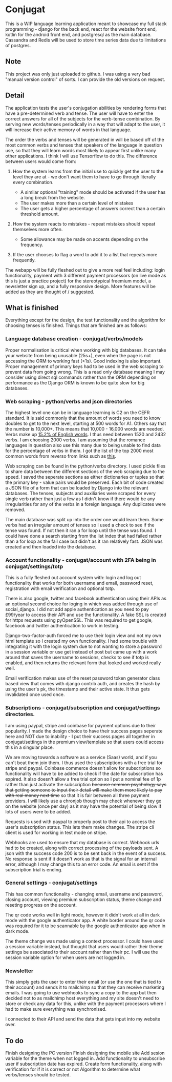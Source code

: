 # Conjugat
This is a WIP language learning application meant to showcase my full stack programming - django for the back end, react for the website front end, kotlin for the android front end, and postgresql as the main database. Cassandra and Redis will be used to store time series data due to limitations of postgres.

## Note
This project was only just uploaded to github. I was using a very bad "manual version control" of sorts. I can provide the old versions on request.

## Detail
The application tests the user's conjugation abilities by rendering forms that have a pre-determined verb and tense. The user will have to enter the correct answers for all of the subjects for the verb-tense combination. By serving new words/tenses periodically in a way that will adapt to the user, it will increase their active memory of words in that language.

The order the verbs and tenses will be generated in will be based off of the most common verbs and tenses that speakers of the language in question use, so that they will learn words most likely to appear first unlike many other applications. I think I will use Tensorflow to do this. The difference between users would come from:

1. How the system learns from the initial use to quickly get the user to the level they are at - we don't want them to have to go through literally every combination.
    - A similar optional "training" mode should be activated if the user has a long break from the website.
    - The user makes more than a certain level of mistakes
    - The user gets a higher percentage of answers correct than a certain threshold amount.

2. How the system reacts to mistakes - repeat mistakes should repeat themselves more often.
    - Some allowance may be made on accents depending on the frequency.

3. If the user chooses to flag a word to add it to a list that repeats more frequently.

The webapp will be fully fleshed out to give a more real feel including: login functionality, payment with 3 different payment processors (on live mode as this is just a practice project) for the stereotypical freemium model, a newsletter sign up, and a fully responsive design. More features will be added as they are thought of / suggested.

## What is finished
Everything except for the design, the test functionality and the algorithm for choosing tenses is finished. Things that are finished are as follows:

### Language database creation - conjugat/verbs/models
Proper normalisation is critical when working with big databases. It can take your website from being unusable (25s+), even when the page is not accessing the ORM to working fast (<1s). Good indexing is also important. Proper management of primary keys had to be used in the web scraping to prevent data from going wrong. This is a read only database meaning I may consider using direct sql commands rather than the ORM depending on performance as the Django ORM is known to be quite slow for big databases.

### Web scraping - python/verbs and json directories
The highest level one can be in language learning is C2 on the CEFR standard. It is said commonly that the amount of words you need to know doubles to get to the next level, starting at 500 words for A1. Others say that the number is 10,000+. This means that 10,000 - 16,000 words are needed. Verbs make up [15.2% of English words](https://www.google.com/search?rlz=1C1ONGR_enGB1030GB1030&sxsrf=AJOqlzVCms3En5pgorVT4ZJ9L8YuYRqbQA:1675176090117&q=What+percentage+of+words+are+verbs+in+english&sa=X&ved=2ahUKEwjimKaehfL8AhUILMAKHRinCq4Q1QJ6BAgzEAE&biw=1137&bih=730&dpr=0.9). I thus need between 1520 and 2432 verbs. I am choosing 2000 verbs. I am assuming that the romance languages in question also use this many due to being unable to find data for the percentage of verbs in them. I got the list of the top 2000 most common words from reverso from links such as [this](https://conjugator.reverso.net/index-french-1-250.html).

Web scraping can be found in the python/verbs directory. I used pickle files to share data between the different sections of the web scraping due to the speed. I saved the seperate sections as either dictionaries or tuples so that the primary key - value pairs would be preserved. Each bit of code created a JSON file of a form that can be loaded by Django into the relevant databases. The tenses, subjects and auxiliaries were scraped for every single verb rather than just a few as I didn't know if there would be any irregularities for any of the verbs in a foreign language. Any duplicates were removed.

The main database was split up into the order one would learn them. Some verbs had an irregular amount of tenses so I used a check to see if the tense was found. If not then it ran a for loop until the tense was found. I could have done a search starting from the list index that had failed rather than a for loop as the fail case but didn't as it ran relatively fast. JSON was created and then loaded into the database.

### Account functionality - conjugat/account with 2FA being in conjugat/settings/totp
This is a fully fleshed out account system with: login and log out functionality that works for both username and email, password reset, registration with email verification and optional totp.

There is also google, twitter and facebook authentication using their APIs as an optional second choice for loging in which was added through use of social_django. I did not add apple authentication as you need to pay £99/year to access their API and use the functionality. A fake SSL is created for https requests using pyOpenSSL. This was required to get google, facebook and twitter authentication to work in testing.

Django-two-factor-auth forced me to use their login view and not my own html template so I created my own functionality. I had some trouble with integrating it with the login system due to not wanting to store a password in a session variable or use get instead of post but came up with a work around that saves the username to sessions, checks to see if totp is enabled, and then returns the relevant form that looked and worked really well.

Email verification makes use of the reset password token generator class based view that comes with django contrib auth, and creates the hash by using the user's pk, the timestamp and their active state. It thus gets invalidated once used once.

### Subscriptions - conjugat/subscription and conjugat/settings directories.
I am using paypal, stripe and coinbase for payment options due to their popularity. I made the design choice to have their success pages seperate here and NOT due to inability - I put their success pages all together in conjugat/settings in the premium view/template so that users could access this in a singular place.

We are moving towards a software as a service (Saas) world, and if you can't beat them join them. I thus used the subscriptions with a free trial for stripe and paypal. Coinbase commerce doesn't allow for subscriptions so functionality will have to be added to check if the date for subscription has expired. It also doesn't allow a free trial option so I put a nominal fee of 1p rather than just activate the subscription ~~because common psychology says that getting someone to input their detail will make them more likely to pay with real money next time~~ so that it is fair between all three payment providers. I will likely use a chronjob though may check whenever they go on the website (once per day) as it may have the potential of being slow if lots of users were to be added.

Requests is used with paypal to properly post to their api to access the user's subscription status. This lets them make changes. The stripe cli client is used for working in test mode on stripe.

Webhooks are used to ensure that my database is correct. Webhook urls had to be created, along with correct processing of the payloads sent. A json  with the success code 200 is to be sent back in the event of a success. No response is sent if it doesn't work as that is the signal for an internal error, although I may change this to an error code. An email is sent if the subscription trial is ending.

### General settings - conjugat/settings
This has common functionality - changing email, username and password, closing account, viewing premium subscription status, theme change and reseting progress on the account.

The qr code works well in light mode, however it didn't work at all in dark mode with the google authenticator app. A white border around the qr code was required for it to be scannable by the google authenticator app when in dark mode.

The theme change was made using a context processor. I could have used a session variable instead, but thought that users would rather their theme settings be associated to their account rather than their pc. I will use the session variable option for when users are not logged in.

### Newsletter
This simply gets the user to enter their email (or use the one that is tied to their account) and sends it to mailchimp so that they can receive marketing emails. I was going to use webhooks to sync a copy to the app but then decided not to as mailchimp host everything and my site doesn't need to store or check any data for this, unlike with the payment processors where I had to make sure everything was synchronised.

I connected to their API and send the data that gets input into my website over.


## To do
Finish designing the PC version
Finish designing the mobile site
Add sesion variable for the theme when not logged in.
Add functionality to unsubscribe user if subscription date has expired.
Create form functionality, along with verification for if it is correct or not
Algorithm to determine what verbs/tenses should be tested.